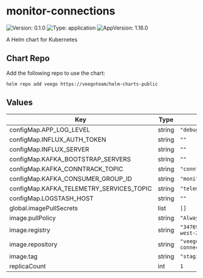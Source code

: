 # monitor-connections

![Version: 0.1.0](https://img.shields.io/badge/Version-0.1.0-informational?style=flat-square) ![Type: application](https://img.shields.io/badge/Type-application-informational?style=flat-square) ![AppVersion: 1.16.0](https://img.shields.io/badge/AppVersion-1.16.0-informational?style=flat-square)

A Helm chart for Kubernetes

## Chart Repo

Add the following repo to use the chart:

```console
helm repo add veego https://veegoteam/helm-charts-public
```

## Values

| Key | Type | Default | Description |
|-----|------|---------|-------------|
| configMap.APP_LOG_LEVEL | string | `"debug"` |  |
| configMap.INFLUX_AUTH_TOKEN | string | `""` |  |
| configMap.INFLUX_SERVER | string | `""` |  |
| configMap.KAFKA_BOOTSTRAP_SERVERS | string | `""` |  |
| configMap.KAFKA_CONNTRACK_TOPIC | string | `"conntrack"` |  |
| configMap.KAFKA_CONSUMER_GROUP_ID | string | `"monitor_conntrack"` |  |
| configMap.KAFKA_TELEMETRY_SERVICES_TOPIC | string | `"telemetry_services"` |  |
| configMap.LOGSTASH_HOST | string | `""` |  |
| global.imagePullSecrets | list | `[]` |  |
| image.pullPolicy | string | `"Always"` |  |
| image.registry | string | `"347694409649.dkr.ecr.us-west-2.amazonaws.com"` |  |
| image.repository | string | `"veego/monitor-connections"` |  |
| image.tag | string | `"staging"` |  |
| replicaCount | int | `1` |  |